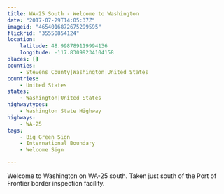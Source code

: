 ```yaml
---
title: WA-25 South - Welcome to Washington
date: "2017-07-29T14:05:37Z"
imageid: "4654016872675299595"
flickrid: "35550854124"
location:
    latitude: 48.998789119994136
    longitude: -117.83099234104158
places: []
counties:
    - Stevens County|Washington|United States
countries:
    - United States
states:
    - Washington|United States
highwaytypes:
    - Washington State Highway
highways:
    - WA-25
tags:
    - Big Green Sign
    - International Boundary
    - Welcome Sign

---
```

Welcome to Washington on WA-25 south.  Taken just south of the Port of Frontier border inspection facility.